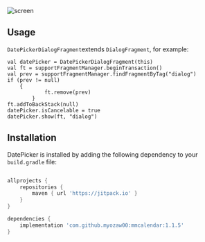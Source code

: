 

![screen](https://raw.githubusercontent.com/myozaw00/mmcalendar/development/images/screen_shot_05.png)

## Usage

`DatePickerDialogFragment`extends `DialogFragment`, for example:

```
val datePicker = DatePickerDialogFragment(this)
val ft = supportFragmentManager.beginTransaction()
val prev = supportFragmentManager.findFragmentByTag("dialog")
if (prev != null)
	{
            ft.remove(prev)
        }
ft.addToBackStack(null)
datePicker.isCancelable = true
datePicker.show(ft, "dialog")
```


## Installation

DatePicker is installed by adding the following dependency to your `build.gradle` file:

```groovy

allprojects {
	repositories {
		maven { url 'https://jitpack.io' }
	}
}

dependencies {
	implementation 'com.github.myozaw00:mmcalendar:1.1.5'
}
```





